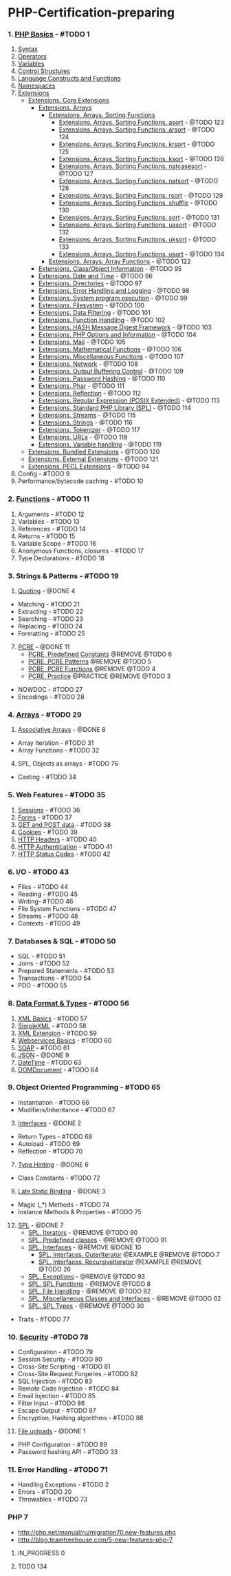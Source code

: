 # PHP-Certification-preparing

### 1. [PHP Basics](./1-PHP-Basics/index.md) - #TODO 1
1. [Syntax](./1-PHP-Basics/1-syntax/index.md)
2. [Operators](./1-PHP-Basics/2-operators/index.md)
3. [Variables](1-PHP-Basics/3-variables/README.md)
4. [Control Structures](./1-PHP-Basics/4-control-structures/index.md)
5. [Language Constructs and Functions](./1-PHP-Basics/5-language-constructs-and-functions/index.md)
6. [Namespaces](./1-PHP-Basics/6-namespaces/index.md)
7. [Extensions](1-PHP-Basics/7-extensions/README.md)
     - [Extensions. Core Extensions](./1-PHP-Basics/7-extensions/README.md)
         - [Extensions. Arrays](./1-PHP-Basics/7-extensions/README.md)
            - [Extensions. Arrays. Sorting Functions](./1-PHP-Basics/7-extensions/1-Core-Extensions/1-Arrays/1-sort-function.md)
                - [Extensions. Arrays. Sorting Functions. asort](./1-PHP-Basics/7-extensions/1-Core-Extensions/1-Arrays/1-sort-function.md) - @TODO 123
                - [Extensions. Arrays. Sorting Functions. arsort](./1-PHP-Basics/7-extensions/1-Core-Extensions/1-Arrays/1-sort-function.md) - @TODO 124
                - [Extensions. Arrays. Sorting Functions. krsort](./1-PHP-Basics/7-extensions/1-Core-Extensions/1-Arrays/1-sort-function.md) - @TODO 125
                - [Extensions. Arrays. Sorting Functions. ksort](./1-PHP-Basics/7-extensions/1-Core-Extensions/1-Arrays/1-sort-function.md) - @TODO 126
                - [Extensions. Arrays. Sorting Functions. natcasesort](./1-PHP-Basics/7-extensions/1-Core-Extensions/1-Arrays/1-sort-function.md) - @TODO 127
                - [Extensions. Arrays. Sorting Functions. natsort](./1-PHP-Basics/7-extensions/1-Core-Extensions/1-Arrays/1-sort-function.md) - @TODO 128
                - [Extensions. Arrays. Sorting Functions. rsort](./1-PHP-Basics/7-extensions/1-Core-Extensions/1-Arrays/1-sort-function.md) - @TODO 129
                - [Extensions. Arrays. Sorting Functions. shuffle](./1-PHP-Basics/7-extensions/1-Core-Extensions/1-Arrays/1-sort-function.md) - @TODO 130
                - [Extensions. Arrays. Sorting Functions. sort](./1-PHP-Basics/7-extensions/1-Core-Extensions/1-Arrays/1-sort-function.md) - @TODO 131
                - [Extensions. Arrays. Sorting Functions. uasort](./1-PHP-Basics/7-extensions/1-Core-Extensions/1-Arrays/1-sort-function.md) - @TODO 132
                - [Extensions. Arrays. Sorting Functions. uksort](./1-PHP-Basics/7-extensions/1-Core-Extensions/1-Arrays/1-sort-function.md) - @TODO 133
                - [Extensions. Arrays. Sorting Functions. usort](./1-PHP-Basics/7-extensions/1-Core-Extensions/1-Arrays/1-sort-function.md) - @TODO 134
            - [Extensions. Arrays. Array Functions](./1-PHP-Basics/7-extensions/1-Core-Extensions/1-Arrays/2-Array-Functions.md) - @TODO 122
         - [Extensions. Class/Object Information](./1-PHP-Basics/7-extensions/README.md) - @TODO 95
         - [Extensions. Date and Time](./1-PHP-Basics/7-extensions/README.md) - @TODO 96
         - [Extensions. Directories](./1-PHP-Basics/7-extensions/README.md) - @TODO 97
         - [Extensions. Error Handling and Logging](./1-PHP-Basics/7-extensions/README.md) - @TODO 98
         - [Extensions. System program execution](./1-PHP-Basics/7-extensions/README.md) - @TODO 99
         - [Extensions. Filesystem](./1-PHP-Basics/7-extensions/README.md) - @TODO 100
         - [Extensions. Data Filtering](./1-PHP-Basics/7-extensions/README.md) - @TODO 101
         - [Extensions. Function Handling](./1-PHP-Basics/7-extensions/README.md) - @TODO 102
         - [Extensions. HASH Message Digest Framework](./1-PHP-Basics/7-extensions/README.md) - @TODO 103
         - [Extensions. PHP Options and Information](./1-PHP-Basics/7-extensions/README.md) - @TODO 104
         - [Extensions. Mail](./1-PHP-Basics/7-extensions/README.md) - @TODO 105
         - [Extensions. Mathematical Functions](./1-PHP-Basics/7-extensions/README.md) - @TODO 106
         - [Extensions. Miscellaneous Functions](./1-PHP-Basics/7-extensions/README.md) - @TODO 107
         - [Extensions. Network](./1-PHP-Basics/7-extensions/README.md) - @TODO 108
         - [Extensions. Output Buffering Control](./1-PHP-Basics/7-extensions/README.md) - @TODO 109
         - [Extensions. Password Hashing](./1-PHP-Basics/7-extensions/README.md) - @TODO 110
         - [Extensions. Phar](./1-PHP-Basics/7-extensions/README.md) - @TODO 111
         - [Extensions. Reflection](./1-PHP-Basics/7-extensions/README.md) - @TODO 112
         - [Extensions. Regular Expression (POSIX Extended)](./1-PHP-Basics/7-extensions/README.md) - @TODO 113
         - [Extensions. Standard PHP Library (SPL)](./1-PHP-Basics/7-extensions/README.md) - @TODO 114
         - [Extensions. Streams](./1-PHP-Basics/7-extensions/README.md) - @TODO 115
         - [Extensions. Strings](./1-PHP-Basics/7-extensions/README.md) - @TODO 116
         - [Extensions. Tokenizer](./1-PHP-Basics/7-extensions/README.md) - @TODO 117
         - [Extensions. URLs](./1-PHP-Basics/7-extensions/README.md) - @TODO 118
         - [Extensions. Variable handling](./1-PHP-Basics/7-extensions/README.md) - @TODO 119
     - [Extensions. Bundled Extensions](./1-PHP-Basics/7-extensions/README.md) - @TODO 120
     - [Extensions. External Extensions](./1-PHP-Basics/7-extensions/README.md) - @TODO 121
     - [Extensions. PECL Extensions](./1-PHP-Basics/7-extensions/README.md) - @TODO 94
8. Config - #TODO 9
9. Performance/bytecode caching - #TODO 10

### 2. [Functions](./2-Functions/index.md) - #TODO 11
1. Arguments - #TODO 12
2. Variables - #TODO 13
3. References - #TODO 14
4. Returns - #TODO 15
5. Variable Scope - #TODO 16
6. Anonymous Functions, closures - #TODO 17
7. Type Declarations - #TODO 18

### 3. Strings & Patterns - #TODO 19
1. [Quoting](http://php.net/manual/en/language.types.string.php) - @DONE 4
 - Matching - #TODO 21
 - Extracting - #TODO 22
 - Searching - #TODO 23
 - Replacing - #TODO 24
 - Formatting - #TODO 25
7. [PCRE](./3-String/7-PCRE/README.md) - @DONE 11
    - [PCRE. Predefined Constants](3-String/7-PCRE/README.md) @REMOVE @TODO 6
    - [PCRE. PCRE Patterns](./3-String/7-PCRE/1-PCRE-Patterns/README.md) @REMOVE @TODO 5
    - [PCRE. PCRE Functions](./3-String/7-PCRE/2-PCRE-Functions/README.md) @REMOVE @TODO 4
    - [PCRE. Practice](./3-String/7-PCRE/example/README.md) @PRACTICE @REMOVE @TODO 3
 - NOWDOC - #TODO 27
 - Encodings - #TODO 28
 
### 4. [Arrays](4-Arrays/index.md) - #TODO 29
1. [Associative Arrays](./4-Arrays/1-Associative-Arrays/README.md) - @DONE 8
 - Array Iteration - #TODO 31
 - Array Functions - #TODO 32
4. SPL, Objects as arrays - #TODO 76
 - Casting - #TODO 34
 
### 5. Web Features - #TODO 35
1. [Sessions](http://php.net/manual/ru/book.session.php) - #TODO 36
2. [Forms](http://php.net/manual/ru/tutorial.forms.php) - #TODO 37
3. [GET and POST data](http://php.net/manual/ru/reserved.variables.php) - #TODO 38
4. [Cookies](http://php.net/manual/ru/features.cookies.php) - #TODO 39
5. [HTTP Headers](http://php.net/manual/ru/function.header.php) - #TODO 40
6. [HTTP Authentication](http://php.net/manual/ru/features.http-auth.php) - #TODO 41
7. [HTTP Status Codes](http://php.net/manual/ru/function.http-response-code.php) - #TODO 42
 
### 6. I/O - #TODO 43
 - Files - #TODO 44
 - Reading - #TODO 45
 - Writing- #TODO 46
 - File System Functions - #TODO 47
 - Streams - #TODO 48
 - Contexts - #TODO 49
 
### 7. Databases & SQL - #TODO 50
 - SQL - #TODO 51
 - Joins - #TODO 52
 - Prepared Statements - #TODO 53
 - Transactions - #TODO 54
 - PDO - #TODO 55
 
### 8. [Data Format & Types](./8-Data-Format-Types/index.md) - #TODO 56
1. [XML Basics](./8-Data-Format-Types/1-xml-basics/index.md) - #TODO 57
2. [SimpleXML](./8-Data-Format-Types/2-simple-xml/index.md) - #TODO 58
3. [XML Extension](http://php.net/manual/en/refs.xml.php) - #TODO 59
4. [Webservices Basics](http://php.net/manual/ru/refs.webservice.php) - #TODO 60
5. [SOAP](http://php.net/manual/ru/book.soap.php) - #TODO 61
6. [JSON](./8-Data-Format-Types/6-JSON/README.md) - @DONE 9
7. [DateTime](http://php.net/manual/ru/class.datetime.php) - #TODO 63
8. [DOMDocument](http://php.net/manual/ru/class.domdocument.php) - #TODO 64
 
### 9. Object Oriented Programming - #TODO 65
 - Instantiation - #TODO 66
 - Modifiers/Inheritance - #TODO 67
3. [Interfaces](./9-Object-Oriented-Programming/3-interfaces/index.md) - @DONE 2
 - Return Types - #TODO 68
 - Autoload - #TODO 69
 - Reflection - #TODO 70
7. [Type Hinting](./9-Object-Oriented-Programming/7-type-hinting/index.md) - @DONE 6
 - Class Constants - #TODO 72
9. [Late Static Binding](./9-Object-Oriented-Programming/9-late-static-binding/index.md) - @DONE 3
 - Magic (_*) Methods - #TODO 74
 - Instance Methods & Properties - #TODO 75
12. [SPL](./9-Object-Oriented-Programming/12-SPL/index.md) - @DONE 7
    - [SPL. Iterators](./9-Object-Oriented-Programming/12-SPL/2-Iterators/readme.md) - @REMOVE @TODO 90
    - [SPL. Predefined classes](./9-Object-Oriented-Programming/12-SPL/4-predefined-classes/readme.md) - @REMOVE @TODO 91
    - [SPL. Interfaces](./9-Object-Oriented-Programming/12-SPL/5-Interfaces/readme.md) - @REMOVE @DONE 10
        - [SPL. Interfaces. OuterIterator](./9-Object-Oriented-Programming/12-SPL/5-Interfaces/readme.md) @EXAMPLE @REMOVE @TODO 7
        - [SPL. Interfaces. RecursiveIterator](./9-Object-Oriented-Programming/12-SPL/5-Interfaces/readme.md) @EXAMPLE @REMOVE @TODO 26
    - [SPL. Exceptions](./9-Object-Oriented-Programming/12-SPL/6-Exceptions/README.md) - @REMOVE @TODO 93
    - [SPL. SPL Functions](./9-Object-Oriented-Programming/12-SPL/7-SPL-Functions/README.md) - @REMOVE @TODO 8
    - [SPL. File Handling](./9-Object-Oriented-Programming/12-SPL/8-File-Handling/README.md) - @REMOVE @TODO 92
    - [SPL. Miscellaneous Classes and Interfaces](./9-Object-Oriented-Programming/12-SPL/9-Miscellaneous-Classes-and-Interfaces/README.md) - @REMOVE @TODO 62
    - [SPL. SPL Types](./9-Object-Oriented-Programming/12-SPL/10-SPL-Type/README.md) - @REMOVE @TODO 30
 - Traits - #TODO 77

### 10. [Security](./10-Security/index.md) -#TODO 78
 - Configuration - #TODO 79
 - Session Security - #TODO 80
 - Cross-Site Scripting - #TODO 81
 - Cross-Site Request Forgeries - #TODO 82
 - SQL Injection - #TODO 83
 - Remote Code Injection - #TODO 84
 - Email Injection - #TODO 85
 - Filter Input - #TODO 86
 - Escape Output - #TODO 87
 - Encryption, Hashing algorithms - #TODO 88
11. [File uploads](./10-Security/11-file-uploads/index.md) - @DONE 1
 - PHP Configuration - #TODO 89
 - Password hashing API - #TODO 33

### 11. Error Handling - #TODO 71
 - Handling Exceptions - #TODO 2
 - Errors - #TODO 20
 - Throwables - #TODO 73
 
 
### PHP 7
 - http://php.net/manual/ru/migration70.new-features.php
 - http://blog.teamtreehouse.com/5-new-features-php-7

1. IN_PROGRESS 0

3. TODO 134